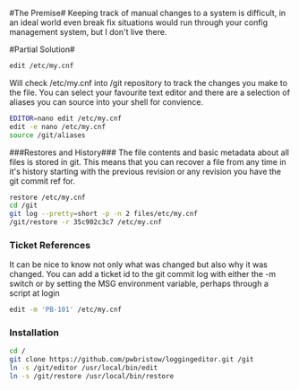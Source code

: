 #The Premise#
Keeping track of manual changes to a system is difficult, in an ideal world even break fix situations would run through your config management system, but I don't live there.

#Partial Solution#
```bash 
edit /etc/my.cnf
```
Will check /etc/my.cnf into /git repository to track the changes you make to the file. You can select your favourite text editor and there are a selection of aliases you can source into your shell for convience. 

```bash
EDITOR=nano edit /etc/my.cnf
edit -e nano /etc/my.cnf
source /git/aliases
```

###Restores and History###
The file contents and basic metadata about all files is stored in git. This means that you can recover a file from any time in it's history starting with the previous revision or any revision you have the git commit ref for.

```bash 
restore /etc/my.cnf
cd /git
git log --pretty=short -p -n 2 files/etc/my.cnf
/git/restore -r 35c902c3c7 /etc/my.cnf
```

### Ticket References ###
It can be nice to know not only what was changed but also why it was changed.
You can add a ticket id to the git commit log with either the -m switch or by setting the MSG environment variable, perhaps through a script at login

```bash
edit -m 'PB-101' /etc/my.cnf
```

### Installation ###
```bash
cd /
git clone https://github.com/pwbristow/loggingeditor.git /git
ln -s /git/editor /usr/local/bin/edit
ln -s /git/restore /usr/local/bin/restore
```
